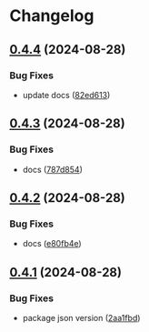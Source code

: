 # Changelog

## [0.4.4](https://github.com/DanForys/ts-query-model/compare/v0.4.3...v0.4.4) (2024-08-28)


### Bug Fixes

* update docs ([82ed613](https://github.com/DanForys/ts-query-model/commit/82ed6132d820af931936cf7a670be396214101de))

## [0.4.3](https://github.com/DanForys/ts-query-model/compare/v0.4.2...v0.4.3) (2024-08-28)


### Bug Fixes

* docs ([787d854](https://github.com/DanForys/ts-query-model/commit/787d854af756f354007507ec69f1db949387f18d))

## [0.4.2](https://github.com/DanForys/ts-query-model/compare/v0.4.1...v0.4.2) (2024-08-28)


### Bug Fixes

* docs ([e80fb4e](https://github.com/DanForys/ts-query-model/commit/e80fb4e833c9a1754b1130ce3578b24e982b5776))

## [0.4.1](https://github.com/DanForys/ts-query-model/compare/v0.4.0...v0.4.1) (2024-08-28)


### Bug Fixes

* package json version ([2aa1fbd](https://github.com/DanForys/ts-query-model/commit/2aa1fbd0f52bced959f391f49351b5aca3a01a3d))

